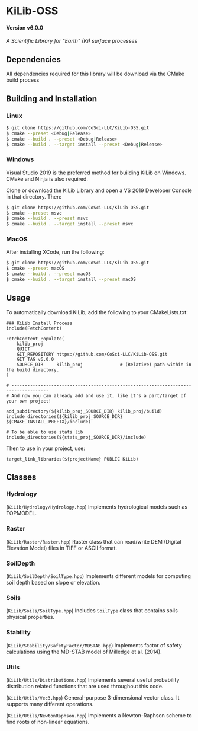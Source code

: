 # KiLib-OSS 
#### Version v6.0.0

*A Scientific Library for "Earth" (Ki) surface processes*

## Dependencies
All dependencies required for this library will be download via the CMake build process

## Building and Installation

### Linux

```bash
$ git clone https://github.com/CoSci-LLC/KiLib-OSS.git
$ cmake --preset <Debug|Release>
$ cmake --build . --preset <Debug|Release>
$ cmake --build . --target install --preset <Debug|Release>
```

### Windows
Visual Studio 2019 is the preferred method for building KiLib on Windows. CMake and Ninja is also required.

Clone or download the KiLib Library and open a VS 2019 Developer Console in that directory. Then:

```bash
$ git clone https://github.com/CoSci-LLC/KiLib-OSS.git
$ cmake --preset msvc
$ cmake --build . --preset msvc
$ cmake --build . --target install --preset msvc
```

### MacOS

After installing XCode, run the following:

```bash
$ git clone https://github.com/CoSci-LLC/KiLib-OSS.git
$ cmake --preset macOS
$ cmake --build . --preset macOS
$ cmake --build . --target install --preset macOS
```


## Usage
To automatically download KiLib, add the following to your CMakeLists.txt:
```
### KiLib Install Process
include(FetchContent)

FetchContent_Populate(
    kilib_proj
    QUIET
    GIT_REPOSITORY https://github.com/CoSci-LLC/KiLib-OSS.git
    GIT_TAG v6.0.0
    SOURCE_DIR     kilib_proj              # (Relative) path within in the build directory.
)

# ------------------------------------------------------------------------------------
# And now you can already add and use it, like it's a part/target of your own project!

add_subdirectory(${kilib_proj_SOURCE_DIR} kilib_proj/build)
include_directories(${kilib_proj_SOURCE_DIR} ${CMAKE_INSTALL_PREFIX}/include)

# To be able to use stats lib
include_directories(${stats_proj_SOURCE_DIR}/include)
```

Then to use in your project, use:
```
target_link_libraries(${projectName} PUBLIC KiLib)
```

## Classes

### Hydrology
(`KiLib/Hydrology/Hydrology.hpp`) Implements hydrological models such as TOPMODEL.

### Raster 
(`KiLib/Raster/Raster.hpp`) Raster class that can read/write DEM (Digital Elevation Model) files in TIFF or ASCII format.

### SoilDepth
(`KiLib/SoilDepth/SoilType.hpp`) Implements different models for computing soil depth based on slope or elevation.

### Soils
(`KiLib/Soils/SoilType.hpp`) Includes `SoilType` class that contains soils physical properties.

### Stability
(`KiLib/Stability/SafetyFactor/MDSTAB.hpp`) Implements factor of safety calculations using the MD-STAB model of Milledge et al. (2014).

### Utils
(`KiLib/Utils/Distributions.hpp`) Implements several useful probability distribution related functions that are used throughout this code.

(`KiLib/Utils/Vec3.hpp`) General-purpose 3-dimensional vector class. It supports many different operations.

(`KiLib/Utils/NewtonRaphson.hpp`) Implements a Newton-Raphson scheme to find roots of non-linear equations.
